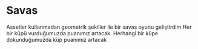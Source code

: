 # Savas
Assetler kullanmadan geometrik şekiller ile bir savaş oyunu geliştirdim
Her bir küpü vurduğumuzda puanımız artacak.
Herhangi bir küpe dokunduğumuzda küp puanımız artacak
